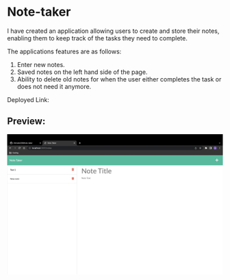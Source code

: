 # Note-taker

I have created an application allowing users to create and store their notes, enabling them to keep track of the tasks they need to complete.

The applications features are as follows:

1. Enter new notes.
2. Saved notes on the left hand side of the page.
3. Ability to delete old notes for when the user either completes the task or does not need it anymore.

Deployed Link:

<!-- Github pages or Heroku? -->

## Preview:

<img src="./public/assets/images/preview.png">
